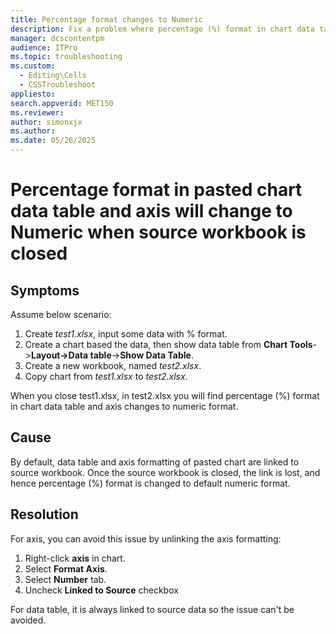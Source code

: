 ```yaml
---
title: Percentage format changes to Numeric
description: Fix a problem where percentage (%) format in chart data table and axis changes to numeric format.
manager: dcscontentpm
audience: ITPro
ms.topic: troubleshooting
ms.custom: 
  - Editing\Cells
  - CSSTroubleshoot
appliesto:
search.appverid: MET150
ms.reviewer: 
author: simonxjx
ms.author: 
ms.date: 05/26/2025
---
```

# Percentage format in pasted chart data table and axis will change to Numeric when source workbook is closed

## Symptoms

Assume below scenario:

1. Create *test1.xlsx*, input some data with \% format.
2. Create a chart based the data, then show data table from **Chart Tools**->**Layout->Data table**->**Show Data Table**.
3. Create a new workbook, named *test2.xlsx*.
4. Copy chart from *test1.xlsx* to *test2.xlsx*.

When you close test1.xlsx, in test2.xlsx you will find percentage (\%) format in chart data table and axis changes to numeric format.

## Cause

By default, data table and axis formatting of pasted chart are linked to source workbook. Once the source workbook is closed, the link is lost, and hence percentage (%) format is changed to default numeric format.

## Resolution

For axis, you can avoid this issue by unlinking the axis formatting:

1. Right-click **axis** in chart.
2. Select **Format Axis**.
3. Select **Number** tab.
4. Uncheck **Linked to Source** checkbox

For data table, it is always linked to source data so the issue can't be avoided.
